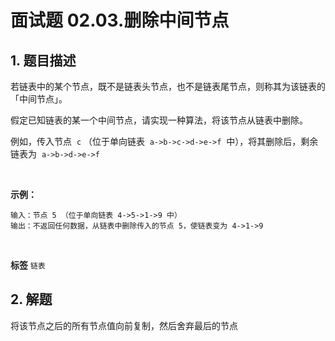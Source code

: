 # 面试题 02.03.删除中间节点

## 1. 题目描述

若链表中的某个节点，既不是链表头节点，也不是链表尾节点，则称其为该链表的「中间节点」。

假定已知链表的某一个中间节点，请实现一种算法，将该节点从链表中删除。

例如，传入节点  `c` （位于单向链表  `a->b->c->d->e->f`  中），将其删除后，剩余链表为  `a->b->d->e->f` 

 

**示例：** 
```
输入：节点 5 （位于单向链表 4->5->1->9 中）
输出：不返回任何数据，从链表中删除传入的节点 5，使链表变为 4->1->9
```
 
 
**标签**
`链表` 


## 2. 解题
将该节点之后的所有节点值向前复制，然后舍弃最后的节点

